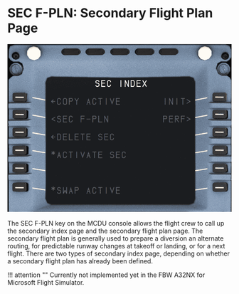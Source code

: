 # SEC F-PLN: Secondary Flight Plan Page

<link rel="stylesheet" href="/stylesheets/admonitions.css">
<link rel="stylesheet" href="/stylesheets/reported-issues.css">

![SEC F-PLN](../../assets/a32nx-briefing/mcdu/mcdu-sec-f-pln-page.png)

The SEC F-PLN key on the MCDU console allows the flight crew to call up the secondary index page
and the secondary flight plan page. The secondary flight plan is generally used to prepare a diversion
an alternate routing, for predictable runway changes at takeoff or landing, or for a next flight.
There are two types of secondary index page, depending on whether a secondary flight plan has
already been defined.

!!! attention ""
    Currently not implemented yet in the FBW A32NX for Microsoft Flight Simulator.

